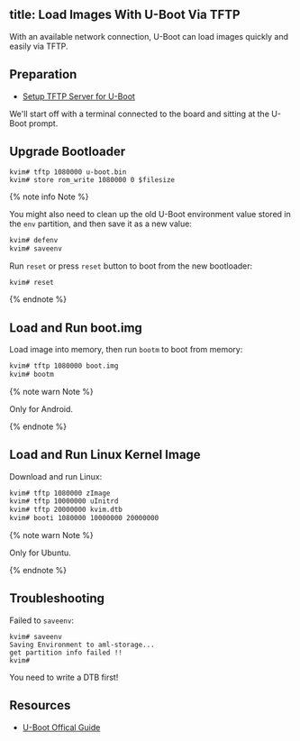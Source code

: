 title: Load Images With U-Boot Via TFTP
---

With an available network connection, U-Boot can load images quickly and easily via TFTP.

## Preparation

* [Setup TFTP Server for U-Boot](SetupTFTPServer.html)

We'll start off with a terminal connected to the board and sitting at the U-Boot prompt.

## Upgrade Bootloader

```
kvim# tftp 1080000 u-boot.bin
kvim# store rom_write 1080000 0 $filesize
```

{% note info Note %}

You might also need to clean up the old U-Boot environment value stored in the `env` partition, and then save it as a new value:


```bash
kvim# defenv
kvim# saveenv
```

Run `reset` or press `reset` button to boot from the new bootloader:
```
kvim# reset
```

{% endnote %}

## Load and Run boot.img

Load image into memory, then run `bootm` to boot from memory:

```bash
kvim# tftp 1080000 boot.img
kvim# bootm
```

{% note warn Note %}
	
Only for Android.

{% endnote %}

## Load and Run Linux Kernel Image

Download and run Linux:

```bash
kvim# tftp 1080000 zImage
kvim# tftp 10000000 uInitrd
kvim# tftp 20000000 kvim.dtb 
kvim# booti 1080000 10000000 20000000
```

{% note warn Note %}

Only for Ubuntu.

{% endnote %}


## Troubleshooting
Failed to `saveenv`:
```
kvim# saveenv
Saving Environment to aml-storage...
get partition info failed !!
kvim#
```

You need to write a DTB first!
## Resources
* [U-Boot Offical Guide](http://www.denx.de/wiki/view/DULG/UBoot)
